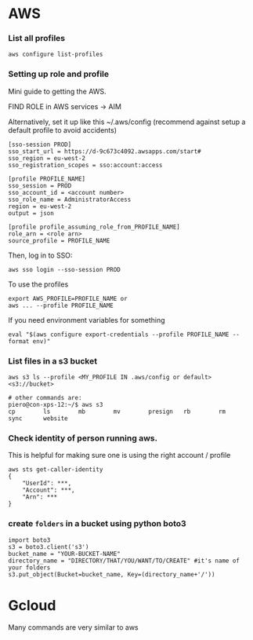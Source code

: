 # AWS

### List all profiles
```
aws configure list-profiles
```

### Setting up role and profile
Mini guide to getting the AWS.

FIND ROLE in AWS services -> AIM

Alternatively, set it up like this ~/.aws/config (recommend against setup a default profile to avoid accidents)
```
[sso-session PROD]
sso_start_url = https://d-9c673c4092.awsapps.com/start#
sso_region = eu-west-2
sso_registration_scopes = sso:account:access

[profile PROFILE_NAME]
sso_session = PROD
sso_account_id = <account number>
sso_role_name = AdministratorAccess
region = eu-west-2
output = json

[profile profile_assuming_role_from_PROFILE_NAME]
role_arn = <role arn>
source_profile = PROFILE_NAME
```

Then, log in to SSO:
```
aws sso login --sso-session PROD
```

To use the profiles
```
export AWS_PROFILE=PROFILE_NAME or
aws ... --profile PROFILE_NAME
```

If you need environment variables for something
```
eval "$(aws configure export-credentials --profile PROFILE_NAME --format env)"
```



### List files in a s3 bucket
```
aws s3 ls --profile <MY_PROFILE IN .aws/config or default> <s3://bucket>

# other commands are:
piero@con-xps-12:~/$ aws s3
cp        ls        mb        mv        presign   rb        rm        sync      website

```

### Check identity of person running aws.
This is helpful for making sure one is using the right account / profile
```
aws sts get-caller-identity
{
    "UserId": ***,
    "Account": ***,
    "Arn": ***
}
```

### create `folders` in a bucket using python boto3
```
import boto3
s3 = boto3.client('s3')
bucket_name = "YOUR-BUCKET-NAME"
directory_name = "DIRECTORY/THAT/YOU/WANT/TO/CREATE" #it's name of your folders
s3.put_object(Bucket=bucket_name, Key=(directory_name+'/'))
```




# Gcloud
Many commands are very similar to aws

